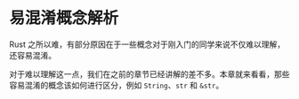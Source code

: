 # 易混淆概念解析
Rust 之所以难，有部分原因在于一些概念对于刚入门的同学来说不仅难以理解，还容易混淆。

对于难以理解这一点，我们在之前的章节已经讲解的差不多。本章就来看看，那些容易混淆的概念该如何进行区分，例如 `String`、`str` 和 `&str`。

